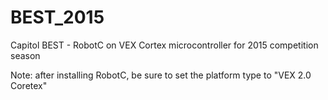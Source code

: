 # BEST_2015
Capitol BEST - RobotC on VEX Cortex microcontroller for 2015 competition season

Note: after installing RobotC, be sure to set the platform type to "VEX 2.0 Coretex"
